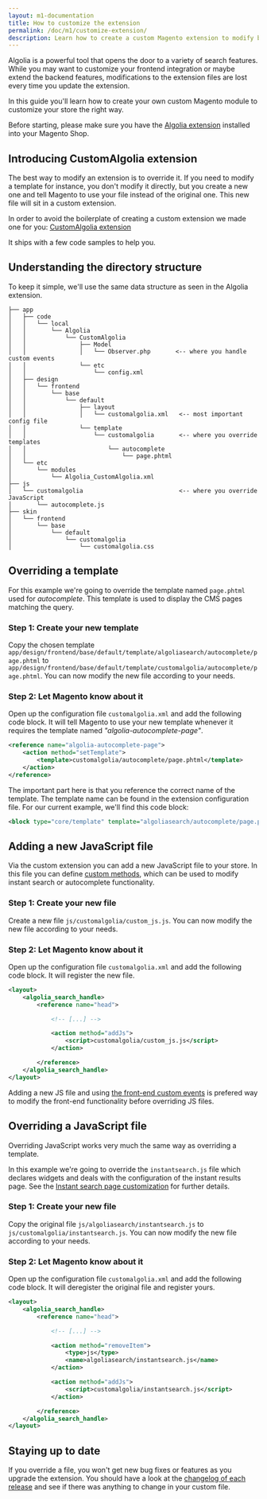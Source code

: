 ```yaml
---
layout: m1-documentation
title: How to customize the extension
permalink: /doc/m1/customize-extension/
description: Learn how to create a custom Magento extension to modify behaviour of Algolia extension for Magento
---
```


Algolia is a powerful tool that opens the door to a variety of search features.
While you may want to customize your frontend integration or maybe extend the backend features, modifications to the extension files are lost every time you update the extension.

In this guide you'll learn how to create your own custom Magento module to customize your store the right way.

Before starting, please make sure you have the [Algolia extension](https://community.algolia.com/magento/) installed into your Magento Shop.



## Introducing CustomAlgolia extension

The best way to modify an extension is to override it. If you need to modify a template for instance, you don't modify it directly, but you create a new one and tell Magento to use your file instead of the original one. This new file will sit in a custom extension.

In order to avoid the boilerplate of creating a custom extension we made one for you: [CustomAlgolia extension](https://github.com/algolia/algoliasearch-magento-extend-module-skeleton)

It ships with a few code samples to help you.


## Understanding the directory structure

To keep it simple, we'll use the same data structure as seen in  the Algolia extension.

```
├── app
│   ├── code
│   │   └── local
│   │       └── Algolia
│   │           └── CustomAlgolia
│   │               ├── Model
│   │               │   └── Observer.php       <-- where you handle custom events
│   │               └── etc
│   │                   └── config.xml
│   ├── design
│   │   └── frontend
│   │       └── base
│   │           └── default
│   │               ├── layout
│   │               │   └── customalgolia.xml   <-- most important config file
│   │               └── template
│   │                   └── customalgolia       <-- where you override templates
│   │                       └── autocomplete
│   │                           └── page.phtml
│   └── etc
│       └── modules
│           └── Algolia_CustomAlgolia.xml
├── js
│   └── customalgolia                           <-- where you override JavaScript
│       └── autocomplete.js
├── skin
│   └── frontend
│       └── base
│           └── default
│               └── customalgolia
│                   └── customalgolia.css
```



## Overriding a template

For this example we're going to override the template named `page.phtml` used for _autocomplete_. This template is used to display the CMS pages matching the query.

### Step 1: Create your new template

Copy the chosen template `app/design/frontend/base/default/template/algoliasearch/autocomplete/page.phtml` to `app/design/frontend/base/default/template/customalgolia/autocomplete/page.phtml`. You can now modify the new file according to your needs.

### Step 2: Let Magento know about it

Open up the configuration file `customalgolia.xml` and add the following code block. It will tell Magento to use your new template whenever it requires the template named _"algolia-autocomplete-page"_.

```xml
<reference name="algolia-autocomplete-page">
    <action method="setTemplate">
        <template>customalgolia/autocomplete/page.phtml</template>
    </action>
</reference>
```

The important part here is that you reference the correct name of the template. The template name can be found in the extension configuration file. For our current example, we'll find this code block:

```xml
<block type="core/template" template="algoliasearch/autocomplete/page.phtml" name="algolia-autocomplete-page"/>
```

## Adding a new JavaScript file

Via the custom extension you can add a new JavaScript file to your store.
In this file you can define [custom methods](/magento/doc/m1/frontend-events/), which can be used to modify instant search or autocomplete functionality.

### Step 1: Create your new file

Create a new file `js/customalgolia/custom_js.js`. You can now modify the new file according to your needs.

### Step 2: Let Magento know about it

Open up the configuration file `customalgolia.xml` and add the following code block. It will register the new file.

```xml
<layout>
    <algolia_search_handle>
        <reference name="head">

            <!-- [...] -->

            <action method="addJs">
                <script>customalgolia/custom_js.js</script>
            </action>

        </reference>
    </algolia_search_handle>
</layout>
```
<div class="alert alert-info">
    Adding a new JS file and using
    <a href="doc/m1/frontend-events/">the front-end custom events</a>
    is prefered way to modify the front-end functionality before overriding JS files.
</div>

## Overriding a JavaScript file

Overriding JavaScript works very much the same way as overriding a template.

In this example we're going to override the `instantsearch.js` file which declares widgets and deals with the configuration of the instant results page. See the [Instant search page customization](/doc/m1/customize-instantsearch/) for further details.

### Step 1: Create your new file

Copy the original file `js/algoliasearch/instantsearch.js` to `js/customalgolia/instantsearch.js`. You can now modify the new file according to your needs.

### Step 2: Let Magento know about it

Open up the configuration file `customalgolia.xml` and add the following code block. It will deregister the original file and register yours.

```xml
<layout>
    <algolia_search_handle>
        <reference name="head">

            <!-- [...] -->

            <action method="removeItem">
                <type>js</type>
                <name>algoliasearch/instantsearch.js</name>
            </action>

            <action method="addJs">
                <script>customalgolia/instantsearch.js</script>
            </action>

        </reference>
    </algolia_search_handle>
</layout>
```



## Staying up to date

If you override a file, you won't get new bug fixes or features as you upgrade the extension. You should have a look at the [changelog of each release](https://github.com/algolia/algoliasearch-magento/releases) and see if there was anything to change in your custom file.
